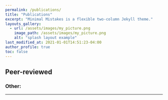 ```yaml
---
permalink: /publications/
title: "Publications"
excerpt: "Minimal Mistakes is a flexible two-column Jekyll theme."
layouts_gallery:
  - url: /assets/images/my_picture.png
    image_path: /assets/images/my_picture.png
    alt: "splash layout example"
last_modified_at: 2021-01-01T14:51:23-04:00
author_profile: true
toc: false
---
```

## Peer-reviewed 

### Other:



---


